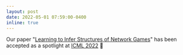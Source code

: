 ```yaml
---
layout: post
date: 2022-05-01 07:59:00-0400
inline: true
---
```


Our paper "[Learning to Infer Structures of Network Games](https://arxiv.org/abs/2206.08119)" has been accepted as a spotlight at [ICML 2022](https://icml.cc/) 🎉
